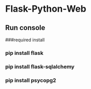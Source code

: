 # Flask-Python-Web

## Run console

###required install

### pip install flask 
### pip install flask-sqlalchemy
### pip install psycopg2

